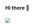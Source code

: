 ### Hi there 👋

### <a href="" target="_blank"><img src="https://img.shields.io/badge/SSAFY7-1428A0?style=flat&logo=samsung&logoColor=000000"/></a>

<!--
**jyoungl/jyoungl** is a ✨ _special_ ✨ repository because its `README.md` (this file) appears on your GitHub profile.

Here are some ideas to get you started:

- 🔭 I’m currently working on ...
- 🌱 I’m currently learning ...
- 👯 I’m looking to collaborate on ...
- 🤔 I’m looking for help with ...
- 💬 Ask me about ...
- 📫 How to reach me: ...
- 😄 Pronouns: ...
- ⚡ Fun fact: ...
-->
